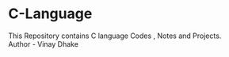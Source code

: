 # C-Language
This Repository contains C language Codes , Notes and Projects.
<br>
Author - Vinay Dhake
